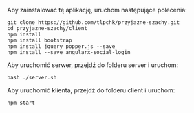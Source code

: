Aby zainstalować tę aplikację, uruchom następujące polecenia:

    git clone https://github.com/tlpchk/przyjazne-szachy.git
    cd przyjazne-szachy/client
    npm install
	npm install bootstrap
	npm install jquery popper.js --save
	npm install --save angularx-social-login
Aby uruchomić serwer, przejdź do folderu server i uruchom:

    bash ./server.sh

Aby uruchomić klienta, przejdź do folderu client i uruchom:

   	npm start
